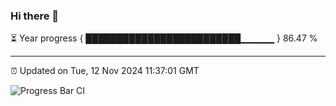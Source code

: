 ### Hi there 👋

⏳ Year progress { █████████████████████████▁▁▁▁▁ } 86.47 %

---

⏰ Updated on Tue, 12 Nov 2024 11:37:01 GMT

![Progress Bar CI](https://github.com/IshwaranRudhara/GIT-ACTION/workflows/Progress%20Bar%20CI/badge.svg)
